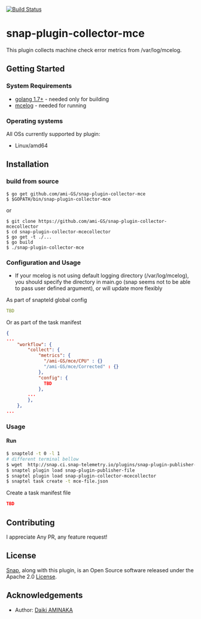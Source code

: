 [![Build Status](https://travis-ci.org/ami-GS/snap-plugin-collector-mce.svg?branch=master)](https://travis-ci.org/ami-GS/snap-plugin-collector-mce)

# snap-plugin-collector-mce

This plugin collects machine check error metrics from /var/log/mcelog.

## Getting Started
### System Requirements
* [golang 1.7+](https://golang.org/dl/) - needed only for building
* [mcelog](http://www.mcelog.org/) - needed for running

### Operating systems
All OSs currently supported by plugin:
* Linux/amd64

## Installation
### build from source

```
$ go get github.com/ami-GS/snap-plugin-collector-mce
$ $GOPATH/bin/snap-plugin-collector-mce
```
or

```
$ git clone https://github.com/ami-GS/snap-plugin-collector-mcecollector
$ cd snap-plugin-collector-mcecollector
$ go get -t ./...
$ go build
$ ./snap-plugin-collector-mce
```

### Configuration and Usage
* If your mcelog is not using default logging directory (/var/log/mcelog), you should specify the directory in main.go (snap seems not to be able to pass user defined argument), or will update more flexibly

As part of snapteld global config

```yaml
TBD
```

Or as part of the task manifest

```json
{
...
    "workflow": {
        "collect": {
            "metrics": {
              "/ami-GS/mce/CPU" : {}
              "/ami-GS/mce/Corrected" : {}
            },
            "config": {
              TBD
            },
        ...
        },
    },
...
```

### Usage
#### Run
```bash
$ snapteld -t 0 -l 1
# different terminal bellow
$ wget  http://snap.ci.snap-telemetry.io/plugins/snap-plugin-publisher-file/latest/linux/x86_64/snap-plugin-publisher-file
$ snaptel plugin load snap-plugin-publisher-file
$ snaptel plugin load snap-plugin-collector-mcecollector
$ snaptel task create -t mce-file.json
```

Create a task manifest file

```json
TBD
```

## Contributing
I appreciate Any PR, any feature request!

## License
[Snap](http://github.com:intelsdi-x/snap), along with this plugin, is an Open Source software released under the Apache 2.0 [License](LICENSE).

## Acknowledgements
* Author: [Daiki AMINAKA](https://github.com/ami-GS)
